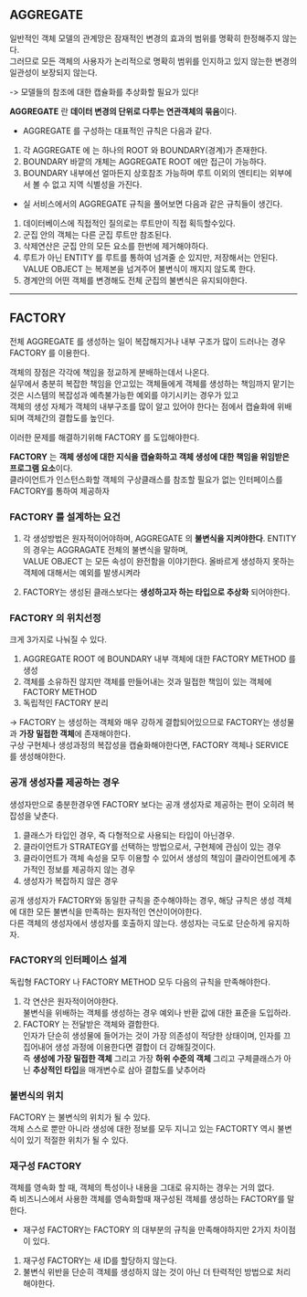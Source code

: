 ## AGGREGATE

일반적인 객체 모델의 관계망은 잠재적인 변경의 효과의 범위를 명확히 한정해주지 않는다.  
그러므로 모든 객체의 사용자가 논리적으로 명확히 범위를 인지하고 있지 않는한 변경의 일관성이 보장되지 않는다.  
  
-> 모델들의 참조에 대한 캡슐화를 추상화할 필요가 있다!  
  
**AGGREGATE** 란 **데이터 변경의 단위로 다루는 연관객체의 묶음**이다.  

- AGGREGATE 를 구성하는 대표적인 규칙은 다음과 같다.  
1. 각 AGGREGATE 에 는 하나의 ROOT 와 BOUNDARY(경계)가 존재한다.  
2. BOUNDARY 바깥의 개체는 AGGREGATE ROOT 에만 접근이 가능하다.  
3. BOUNDARY 내부에선 얼마든지 상호참조 가능하며 루트 이외의 엔티티는 외부에서 볼 수 없고 지역 식별성을 가진다.


- 실 서비스에서의 AGGREGATE 규칙을 풀어보면 다음과 같은 규칙들이 생긴다.  
1. 데이터베이스에 직접적인 질의로는 루트만이 직접 획득할수있다.
2. 군집 안의 객체는 다른 군집 루트만 참조된다.
3. 삭제연산은 군집 안의 모든 요소를 한번에 제거해야하다.
4. 루트가 아닌 ENTITY 를 루트를 통하여 넘겨줄 순 있지만, 저장해서는 안된다. VALUE OBJECT 는 복제본을 넘겨주어 불변식이 깨지지 않도록 한다.     
5. 경계안의 어떤 객체를 변경해도 전체 군집의 불변식은 유지되야한다.

---

## FACTORY

전체 AGGREGATE 를 생성하는 일이 복잡해지거나 내부 구조가 많이 드러나는 경우 FACTORY 를 이용한다.  

객체의 장점은 각각에 책임을 정교하게 분배하는데서 나온다.    
실무에서 충분히 복잡한 책임을 안고있는 객체들에게 객체를 생성하는 책임까지 맡기는것은 시스템의 복잡성과 예측불가능한 예외를 야기시키는 경우가 있고   
객체의 생성 자체가 객체의 내부구조를 많이 알고 있어야 한다는 점에서 캡슐화에 위배 되며 객체간의 결합도를 높인다.  

이러한 문제를 해결하기위해 FACTORY 를 도입해야한다.

**FACTORY** 는 **객체 생성에 대한 지식을 캡슐화하고 객체 생성에 대한 책임을 위임받은 프로그램 요소**이다.  
클라이언트가 인스턴스화할 객체의 구상클래스를 참조할 필요가 없는 인터페이스를 FACTORY를 통하여 제공하자  


### FACTORY 를 설계하는 요건
1. 각 생성방법은 원자적이어야하며, AGGREGATE 의 **불변식을 지켜야한다**. ENTITY의 경우는 AGGRAGATE 전체의 불변식을 말하며,  
   VALUE OBJECT 는 모든 속성이 완전함을 이야기한다. 올바르게 생성하지 못하는 객체에 대해서는 예외를 발생시켜라  
   
2. FACTORY는 생성된 클래스보다는 **생성하고자 하는 타입으로 추상화** 되어야한다.  


### FACTORY 의 위치선정
크게 3가지로 나눠질 수 있다.
1. AGGREGATE ROOT 에 BOUNDARY 내부 객체에 대한 FACTORY METHOD 를 생성
2. 객체를 소유하진 않지만 객체를 만들어내는 것과 밀접한 책임이 있는 객체에 FACTORY METHOD
3. 독립적인 FACTORY 분리 

-> FACTORY 는 생성하는 객체와 매우 강하게 결합되어있으므로 FACTORY는 생성물과 **가장 밀접한 객체**에 존재해야한다.  
구상 구현체나 생성과정의 복잡성을 캡슐화해야한다면, FACTORY 객체나 SERVICE 를 생성해야한다.  

### 공개 생성자를 제공하는 경우
생성자만으로 충분한경우엔 FACTORY 보다는 공개 생성자로 제공하는 편이 오히려 복잡성을 낮춘다.

1. 클래스가 타입인 경우, 즉 다형적으로 사용되는 타입이 아닌경우.
2. 클라이언트가 STRATEGY를 선택하는 방법으로서, 구현체에 관심이 있는 경우
3. 클라이언트가 객체 속성을 모두 이용할 수 있어서 생성의 책임이 클라이언트에게 추가적인 정보를 제공하지 않는 경우
4. 생성자가 복잡하지 않은 경우

공개 생성자가 FACTORY와 동일한 규칙을 준수해야하는 경우, 해당 규칙은 생성 객체에 대한 모든 불변식을 만족하는 원자적인 연산이어야한다.  
다른 객체의 생성자에서 생성자를 호출하지 않는다. 생성자는 극도로 단순하게 유지하자.  

### FACTORY의 인터페이스 설계  
독립형 FACTORY 나 FACTORY METHOD 모두 다음의 규칙을 만족해야한다.  

1. 각 연산은 원자적이어야한다.  
   불변식을 위배하는 객체를 생성하는 경우 예외나 반환 값에 대한 표준을 도입하라.  
2. FACTORY 는 전달받은 객체와 결합한다.  
  인자가 단순히 생성물에 들어가는 것이 가장 의존성이 적당한 상태이며, 인자를 끄집어내어 생성 과정에 이용한다면 결합이 더 강해질것이다.  
  즉 **생성에 가장 밀접한 객체** 그리고 가장 **하위 수준의 객체** 그리고 구체클래스가 아닌 **추상적인 타입**을 매개변수로 삼아 결합도를 낮추어라


### 불변식의 위치
FACTORY 는 불변식의 위치가 될 수 있다.  
객체 스스로 뿐만 아니라 생성에 대한 정보를 모두 지니고 있는 FACTORTY 역시 불변식이 있기 적절한 위치가 될 수 있다.  

### 재구성 FACTORY
객체를 영속화 할 때, 객체의 특성이나 내용을 그대로 유지하는 경우는 거의 없다.  
즉 비즈니스에서 사용한 객체를 영속화할때 재구성된 객체를 생성하는 FACTORY를 말한다.  

- 재구성 FACTORY는 FACTORY 의 대부분의 규칙을 만족해야하지만 2가지 차이점이 있다.
1. 재구성 FACTORY는 새 ID를 할당하지 않는다.
2. 불변식 위반을 단순히 객체를 생성하지 않는 것이 아닌 더 탄력적인 방법으로 처리해야한다. 



